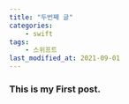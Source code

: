 ```yaml
---
title: "두번째 글"
categories:
    - swift
tags:
    - 스위프트
last_modified_at: 2021-09-01
---
```



### This is my First post.

